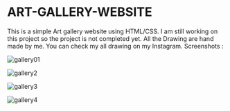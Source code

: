 # ART-GALLERY-WEBSITE
This is a simple Art gallery website using HTML/CSS.
I am still working on this project so the project is not completed yet.
All the Drawing are hand made by me.
You can check my all drawing on my Instagram.
Screenshots :

![gallery01](https://github.com/anuragk27/ART-GALLERY-WEBSITE/assets/95006508/7265aabc-6720-412f-9c13-74aa2249adb4)
 
![gallery2](https://github.com/anuragk27/ART-GALLERY-WEBSITE/assets/95006508/6ad1202e-4356-4c86-9ebc-c17cf2b23b78)

![gallery3](https://github.com/anuragk27/ART-GALLERY-WEBSITE/assets/95006508/adc65b52-072a-474e-9772-c83d851d273b)

![gallery4](https://github.com/anuragk27/ART-GALLERY-WEBSITE/assets/95006508/25bf1408-0911-41bf-9918-35b8bbd8e29b)

